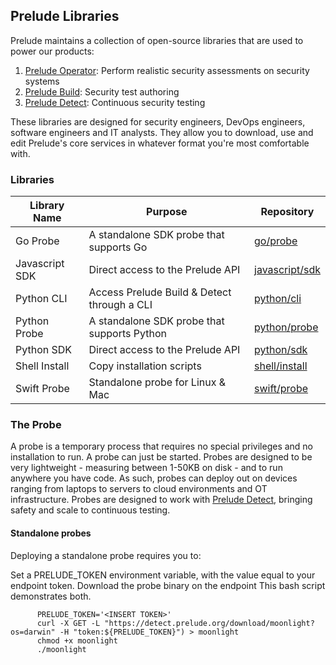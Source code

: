 ## Prelude Libraries

Prelude maintains a collection of open-source libraries that are used to power our products:


<ol>
          <li><a href="https://www.preludesecurity.com/products/operator">Prelude Operator</a>: Perform realistic security assessments on security systems</li>
          <li><a href="https://www.preludesecurity.com/products/build">Prelude Build</a>: Security test authoring</li>
          <li><a href="https://www.preludesecurity.com/products/detect">Prelude Detect</a>: Continuous security testing</li>
</ol>


These libraries are designed for security engineers, DevOps engineers, software engineers and IT analysts. They allow you to download, use and edit Prelude's core services in whatever format you're most comfortable with. 

<h3>Libraries</h3>

| Library Name  | Purpose       | Repository 
| ------------- | ------------- | -------------
| Go Probe  | A standalone SDK probe that supports Go  | <a href="https://github.com/preludeorg/libraries/tree/master/go/probe">go/probe</a>
| Javascript SDK  | Direct access to the Prelude API  | <a href="https://github.com/preludeorg/libraries/tree/master/go/probe">javascript/sdk</a>
| Python CLI  | Access Prelude Build & Detect through a CLI  | <a href="https://github.com/preludeorg/libraries/tree/master/python/cli">python/cli</a>
| Python Probe  | A standalone SDK probe that supports Python  | <a href="https://github.com/preludeorg/libraries/tree/master/python/probe">python/probe</a>
| Python SDK  | Direct access to the Prelude API  | <a href="https://github.com/preludeorg/libraries/tree/master/python/sdk">python/sdk</a>
| Shell Install | Copy installation scripts  | <a href="https://github.com/preludeorg/libraries/tree/master/shell/install">shell/install</a>
| Swift Probe  | Standalone probe for Linux & Mac  | <a href="https://github.com/preludeorg/libraries/tree/master/swift/probe">swift/probe</a>


<h3>The Probe</h3>

A probe is a temporary process that requires no special privileges and no installation to run. A probe can just be started. Probes are designed to be very lightweight - measuring between 1-50KB on disk - and to run anywhere you have code. As such, probes can deploy out on devices ranging from laptops to servers to cloud environments and OT infrastructure. Probes are designed to work with <a href="https://www.preludesecurity.com/products/detect">Prelude Detect</a>, bringing safety and scale to continuous testing.</a>

<h4>Standalone probes</h4>

Deploying a standalone probe requires you to:

Set a PRELUDE_TOKEN environment variable, with the value equal to your endpoint token.
Download the probe binary on the endpoint
This bash script demonstrates both.

          PRELUDE_TOKEN='<INSERT TOKEN>'
          curl -X GET -L "https://detect.prelude.org/download/moonlight?os=darwin" -H "token:${PRELUDE_TOKEN}") > moonlight
          chmod +x moonlight
          ./moonlight
